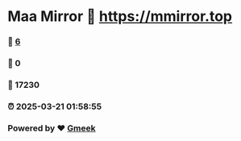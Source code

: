 # Maa Mirror :link: https://mmirror.top 
### :page_facing_up: [6](https://mmirror.top/tag.html) 
### :speech_balloon: 0 
### :hibiscus: 17230 
### :alarm_clock: 2025-03-21 01:58:55 
### Powered by :heart: [Gmeek](https://github.com/Meekdai/Gmeek)
